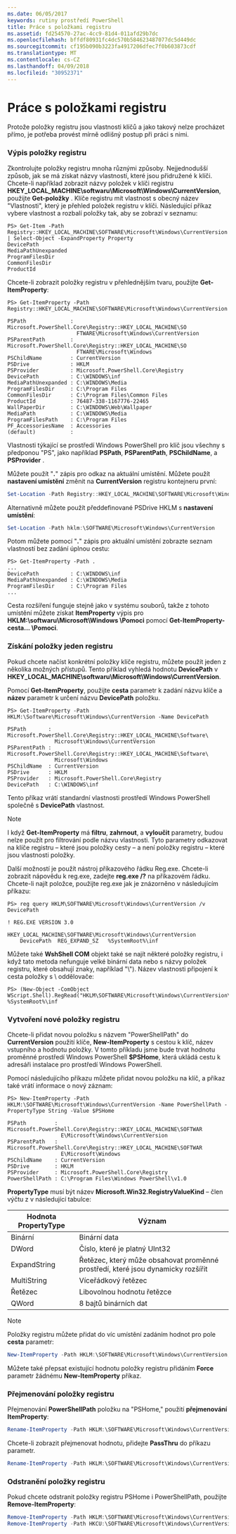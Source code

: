 ```yaml
---
ms.date: 06/05/2017
keywords: rutiny prostředí PowerShell
title: Práce s položkami registru
ms.assetid: fd254570-27ac-4cc9-81d4-011afd29b7dc
ms.openlocfilehash: bffdf80931fc4dc570b584623487077dc5d449dc
ms.sourcegitcommit: cf195b090b3223fa4917206dfec7f0b603873cdf
ms.translationtype: MT
ms.contentlocale: cs-CZ
ms.lasthandoff: 04/09/2018
ms.locfileid: "30952371"
---
```

# <a name="working-with-registry-entries"></a>Práce s položkami registru

Protože položky registru jsou vlastnosti klíčů a jako takový nelze procházet přímo, je potřeba provést mírně odlišný postup při práci s nimi.

### <a name="listing-registry-entries"></a>Výpis položky registru

Zkontrolujte položky registru mnoha různými způsoby. Nejjednodušší způsob, jak se má získat názvy vlastností, které jsou přidružené k klíči. Chcete-li například zobrazit názvy položek v klíči registru **HKEY_LOCAL_MACHINE\\softwaru\\Microsoft\\Windows\\CurrentVersion**, použijte **Get-položky** . Klíče registru mít vlastnost s obecný název "Vlastnosti", který je přehled položek registru v klíči. Následující příkaz vybere vlastnost a rozbalí položky tak, aby se zobrazí v seznamu:

```
PS> Get-Item -Path Registry::HKEY_LOCAL_MACHINE\SOFTWARE\Microsoft\Windows\CurrentVersion | Select-Object -ExpandProperty Property
DevicePath
MediaPathUnexpanded
ProgramFilesDir
CommonFilesDir
ProductId
```

Chcete-li zobrazit položky registru v přehlednějším tvaru, použijte **Get-ItemProperty**:

```
PS> Get-ItemProperty -Path Registry::HKEY_LOCAL_MACHINE\SOFTWARE\Microsoft\Windows\CurrentVersion

PSPath              : Microsoft.PowerShell.Core\Registry::HKEY_LOCAL_MACHINE\SO
                      FTWARE\Microsoft\Windows\CurrentVersion
PSParentPath        : Microsoft.PowerShell.Core\Registry::HKEY_LOCAL_MACHINE\SO
                      FTWARE\Microsoft\Windows
PSChildName         : CurrentVersion
PSDrive             : HKLM
PSProvider          : Microsoft.PowerShell.Core\Registry
DevicePath          : C:\WINDOWS\inf
MediaPathUnexpanded : C:\WINDOWS\Media
ProgramFilesDir     : C:\Program Files
CommonFilesDir      : C:\Program Files\Common Files
ProductId           : 76487-338-1167776-22465
WallPaperDir        : C:\WINDOWS\Web\Wallpaper
MediaPath           : C:\WINDOWS\Media
ProgramFilesPath    : C:\Program Files
PF_AccessoriesName  : Accessories
(default)           :
```

Vlastnosti týkající se prostředí Windows PowerShell pro klíč jsou všechny s předponou "PS", jako například **PSPath**, **PSParentPath**, **PSChildName**, a **PSProvider** .

Můžete použít "**.**" zápis pro odkaz na aktuální umístění. Můžete použít **nastavení umístění** změnit na **CurrentVersion** registru kontejneru první:

```powershell
Set-Location -Path Registry::HKEY_LOCAL_MACHINE\SOFTWARE\Microsoft\Windows\CurrentVersion
```

Alternativně můžete použít předdefinované PSDrive HKLM s **nastavení umístění**:

```powershell
Set-Location -Path hklm:\SOFTWARE\Microsoft\Windows\CurrentVersion
```

Potom můžete pomocí "**.**" zápis pro aktuální umístění zobrazte seznam vlastností bez zadání úplnou cestu:

```
PS> Get-ItemProperty -Path .
...
DevicePath          : C:\WINDOWS\inf
MediaPathUnexpanded : C:\WINDOWS\Media
ProgramFilesDir     : C:\Program Files
...
```

Cesta rozšíření funguje stejně jako v systému souborů, takže z tohoto umístění můžete získat **ItemProperty** výpis pro **HKLM:\\softwaru\\Microsoft\\Windows \\Pomoci** pomocí **Get-ItemProperty-cesta... \\Pomoci**.

### <a name="getting-a-single-registry-entry"></a>Získání položky jeden registru

Pokud chcete načíst konkrétní položky klíče registru, můžete použít jeden z několika možných přístupů. Tento příklad vyhledá hodnotu **DevicePath** v **HKEY_LOCAL_MACHINE\\softwaru\\Microsoft\\Windows\\CurrentVersion**.

Pomocí **Get-ItemProperty**, použijte **cesta** parametr k zadání názvu klíče a **název** parametr k určení názvu **DevicePath** položku.

```
PS> Get-ItemProperty -Path HKLM:\Software\Microsoft\Windows\CurrentVersion -Name DevicePath

PSPath       : Microsoft.PowerShell.Core\Registry::HKEY_LOCAL_MACHINE\Software\
               Microsoft\Windows\CurrentVersion
PSParentPath : Microsoft.PowerShell.Core\Registry::HKEY_LOCAL_MACHINE\Software\
               Microsoft\Windows
PSChildName  : CurrentVersion
PSDrive      : HKLM
PSProvider   : Microsoft.PowerShell.Core\Registry
DevicePath   : C:\WINDOWS\inf
```

Tento příkaz vrátí standardní vlastnosti prostředí Windows PowerShell společně s **DevicePath** vlastnost.

> [!NOTE]
> I když **Get-ItemProperty** má **filtru**, **zahrnout**, a **vyloučit** parametry, budou nelze použít pro filtrování podle názvu vlastnosti. Tyto parametry odkazovat na klíče registru – které jsou položky cesty – a není položky registru – které jsou vlastnosti položky.

Další možností je použít nástroj příkazového řádku Reg.exe. Chcete-li zobrazit nápovědu k reg.exe, zadejte **reg.exe /?** na příkazovém řádku. Chcete-li najít položce, použijte reg.exe jak je znázorněno v následujícím příkazu:

```
PS> reg query HKLM\SOFTWARE\Microsoft\Windows\CurrentVersion /v DevicePath

! REG.EXE VERSION 3.0

HKEY_LOCAL_MACHINE\SOFTWARE\Microsoft\Windows\CurrentVersion
    DevicePath  REG_EXPAND_SZ   %SystemRoot%\inf
```

Můžete také **WshShell COM** objekt také se najít některé položky registru, i když tato metoda nefunguje velké binární data nebo s názvy položek registru, které obsahují znaky, například "\\"). Název vlastnosti připojení k cesta položky s \\ oddělovače:

```
PS> (New-Object -ComObject WScript.Shell).RegRead("HKLM\SOFTWARE\Microsoft\Windows\CurrentVersion\DevicePath")
%SystemRoot%\inf
```

### <a name="creating-new-registry-entries"></a>Vytvoření nové položky registru

Chcete-li přidat novou položku s názvem "PowerShellPath" do **CurrentVersion** použití klíče, **New-ItemProperty** s cestou k klíč, název vstupního a hodnotu položky. V tomto příkladu jsme bude trvat hodnotu proměnné prostředí Windows PowerShell **$PSHome**, která ukládá cestu k adresáři instalace pro prostředí Windows PowerShell.

Pomocí následujícího příkazu můžete přidat novou položku na klíč, a příkaz také vrátí informace o nový záznam:

```
PS> New-ItemProperty -Path HKLM:\SOFTWARE\Microsoft\Windows\CurrentVersion -Name PowerShellPath -PropertyType String -Value $PSHome

PSPath         : Microsoft.PowerShell.Core\Registry::HKEY_LOCAL_MACHINE\SOFTWAR
                 E\Microsoft\Windows\CurrentVersion
PSParentPath   : Microsoft.PowerShell.Core\Registry::HKEY_LOCAL_MACHINE\SOFTWAR
                 E\Microsoft\Windows
PSChildName    : CurrentVersion
PSDrive        : HKLM
PSProvider     : Microsoft.PowerShell.Core\Registry
PowerShellPath : C:\Program Files\Windows PowerShell\v1.0
```

**PropertyType** musí být název **Microsoft.Win32.RegistryValueKind** – člen výčtu z v následující tabulce:

|Hodnota PropertyType|Význam|
|----------------------|-----------|
|Binární|Binární data|
|DWord|Číslo, které je platný UInt32|
|ExpandString|Řetězec, který může obsahovat proměnné prostředí, které jsou dynamicky rozšířit|
|MultiString|Víceřádkový řetězec|
|Řetězec|Libovolnou hodnotu řetězce|
|QWord|8 bajtů binárních dat|

> [!NOTE]
> Položky registru můžete přidat do víc umístění zadáním hodnot pro pole **cesta** parametr:

```powershell
New-ItemProperty -Path HKLM:\SOFTWARE\Microsoft\Windows\CurrentVersion, HKCU:\SOFTWARE\Microsoft\Windows\CurrentVersion -Name PowerShellPath -PropertyType String -Value $PSHome
```

Můžete také přepsat existující hodnotu položky registru přidáním **Force** parametr žádnému **New-ItemProperty** příkaz.

### <a name="renaming-registry-entries"></a>Přejmenování položky registru

Přejmenování **PowerShellPath** položku na "PSHome," použití **přejmenování ItemProperty**:

```powershell
Rename-ItemProperty -Path HKLM:\SOFTWARE\Microsoft\Windows\CurrentVersion -Name PowerShellPath -NewName PSHome
```

Chcete-li zobrazit přejmenovat hodnotu, přidejte **PassThru** do příkazu parametr.

```powershell
Rename-ItemProperty -Path HKLM:\SOFTWARE\Microsoft\Windows\CurrentVersion -Name PowerShellPath -NewName PSHome -passthru
```

### <a name="deleting-registry-entries"></a>Odstranění položky registru

Pokud chcete odstranit položky registru PSHome i PowerShellPath, použijte **Remove-ItemProperty**:

```powershell
Remove-ItemProperty -Path HKLM:\SOFTWARE\Microsoft\Windows\CurrentVersion -Name PSHome
Remove-ItemProperty -Path HKCU:\SOFTWARE\Microsoft\Windows\CurrentVersion -Name PowerShellPath
```